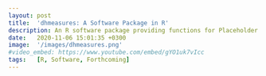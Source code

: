```yaml
---
layout: post
title:  'dhmeasures: A Software Package in R' 
description: An R software package providing functions for Placeholder description
date:   2020-11-06 15:01:35 +0300
image:  '/images/dhmeasures.png'
#video_embed: https://www.youtube.com/embed/gYO1uk7vIcc
tags:   [R, Software, Forthcoming]
---
```

